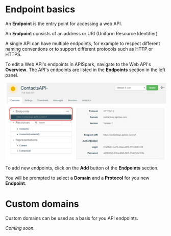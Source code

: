
# Endpoint basics

An **Endpoint** is the entry point for accessing a web API.

An **Endpoint** consists of an address or URI (Uniform Resource Identifier)

A single API can have multiple endpoints, for example to respect different naming conventions or to support different protocols such as HTTP or HTTPS.

To edit a Web API's endpoints in APISpark, navigate to the Web API's **Overview**. The API's endpoints are listed in the **Endpoints** section in the left panel.

![Endpoints section](images/04.jpg "Endpoints section")

To add new endpoints, click on the **Add** button of the **Endpoints** section.

You will be prompted to select a **Domain** and a **Protocol** for you new **Endpoint**.

# Custom domains

Custom domains can be used as a basis for you API endpoints.

*Coming soon*.
